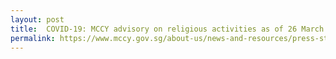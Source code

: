 ```yaml
---
layout: post
title:  COVID-19: MCCY advisory on religious activities as of 26 March 2020
permalink: https://www.mccy.gov.sg/about-us/news-and-resources/press-statements/2020/mar/covid-19-mccy-advisory-on-religious-activities
---
```

